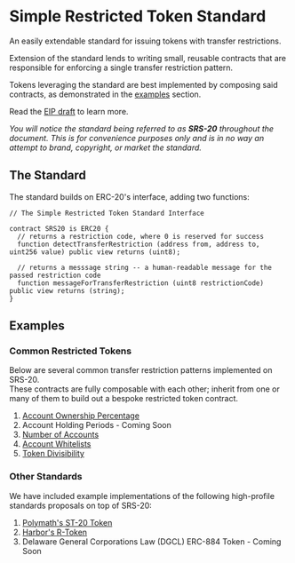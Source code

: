 # Simple Restricted Token Standard

An easily extendable standard for issuing tokens with transfer restrictions.  

Extension of the standard lends to writing small, reusable contracts that are responsible for enforcing a single transfer restriction pattern.

Tokens leveraging the standard are best implemented by composing said contracts, as demonstrated in the [examples](#examples) section.  

Read the [EIP draft](https://github.com/simple-restricted-token/simple-restricted-token-standard/blob/master/eip-draft_simple_restr_token.md) to learn more.

_You will notice the standard being referred to as **SRS-20** throughout the document. This is for convenience purposes only and is in no way an attempt to brand, copyright, or market the standard._

## The Standard
The standard builds on ERC-20's interface, adding two functions:
```solidity
// The Simple Restricted Token Standard Interface

contract SRS20 is ERC20 {
  // returns a restriction code, where 0 is reserved for success
  function detectTransferRestriction (address from, address to, uint256 value) public view returns (uint8);

  // returns a messsage string -- a human-readable message for the passed restriction code 
  function messageForTransferRestriction (uint8 restrictionCode) public view returns (string);
}
```

## Examples

### Common Restricted Tokens

Below are several common transfer restriction patterns implemented on SRS-20.  
These contracts are fully composable with each other; inherit from one or many of them to build out a bespoke restricted token contract.

1.  [Account Ownership Percentage](https://github.com/simple-restricted-token/simple-restricted-token-standard/tree/master/contracts/examples/ownership-percentage)
2.  Account Holding Periods - Coming Soon
3.  [Number of Accounts](https://github.com/simple-restricted-token/simple-restricted-token-standard/tree/master/contracts/examples/number-of-accounts)
4.  [Account Whitelists](https://github.com/simple-restricted-token/simple-restricted-token-standard/tree/master/contracts/examples/whitelists)
5.  [Token Divisibility](https://github.com/simple-restricted-token/simple-restricted-token-standard/tree/master/contracts/examples/divisibility)

### Other Standards

We have included example implementations of the following high-profile standards proposals on top of SRS-20:

1.  [Polymath's ST-20 Token](https://github.com/simple-restricted-token/simple-restricted-token-standard/tree/master/contracts/examples/other-standards/ST20)
2.  [Harbor's R-Token](https://github.com/simple-restricted-token/simple-restricted-token-standard/tree/master/contracts/examples/other-standards/R-Token)
3.  Delaware General Corporations Law (DGCL) ERC-884 Token - Coming Soon
